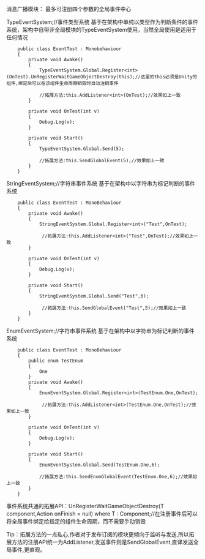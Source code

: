 消息广播模块：
最多可注册四个参数的全局事件中心

TypeEventSystem;//事件类型系统
基于在架构中单纯以类型作为判断条件的事件系统，架构中自带非全局模块的TypeEventSystem使用，当然全局使用是适用于任何情况
```
    public class EventTest : Monobehaviour
    {
        private void Awake()
        {
            TypeEventSystem.Global.Register<int>(OnTest).UnRegisterWaitGameObjectDestroy(this);//这里的this必须是Unity的组件,绑定后可以在该组件生命周期销毁时自动注销事件

            //拓展方法:this.AddListener<int>(OnTest);//效果如上一致
        }

        private void OnTest(int v)
        {
            Debug.Log(v);
        }
    
        private void Start()
        {
            TypeEventSystem.Global.Send(5);

            //拓展方法:this.SendGlobalEvent(5);//效果如上一致
        }    
    }
```
StringEventSystem;//字符串事件系统
基于在架构中以字符串为标记判断的事件系统
```
    public class EventTest : MonoBehaviour
    {
        private void Awake()
        {
            StringEventSystem.Global.Register<int>("Test",OnTest);

             //拓展方法:this.AddListener<int>("Test",OnTest);//效果如上一致
        }

        private void OnTest(int v)
        {
            Debug.Log(v);
        }
    
        private void Start()
        {
            StringEventSystem.Global.Send("Test",6);

             //拓展方法:this.SendGlobalEvent("Test",5);//效果如上一致
        }        
    }
```
EnumEventSystem;//字符串事件系统
基于在架构中以字符串为标记判断的事件系统
```
    public class EventTest : MonoBehaviour
    {
        public enum TestEnum
        {
            One
        }
        private void Awake()
        {
            EnumEventSystem.Global.Register<int>(TestEnum.One,OnTest);

             //拓展方法:this.AddListener<int>(TestEnum.One,OnTest);//效果如上一致
        }

        private void OnTest(int v)
        {
            Debug.Log(v);
        }
    
        private void Start()
        {
            EnumEventSystem.Global.Send(TestEnum.One,6);

            //拓展方法:this.SendEnumGlobalEvent(TestEnum.One,6);//效果如上一致
        }        
    }
```
事件系统共通的拓展API：UnRegisterWaitGameObjectDestroy<T>(T component,Action onFinish = null) where T : Component;//在注册事件后可以将全局事件绑定给指定的组件生命周期，而不需要手动销毁

Tip：拓展方法的一点私心,作者对于发布订阅的模块更倾向于监听与发送,所以拓展方法的注册API统一为AddListener,发送事件则是SendGlobalEvent,直译发送全局事件,更直观。


